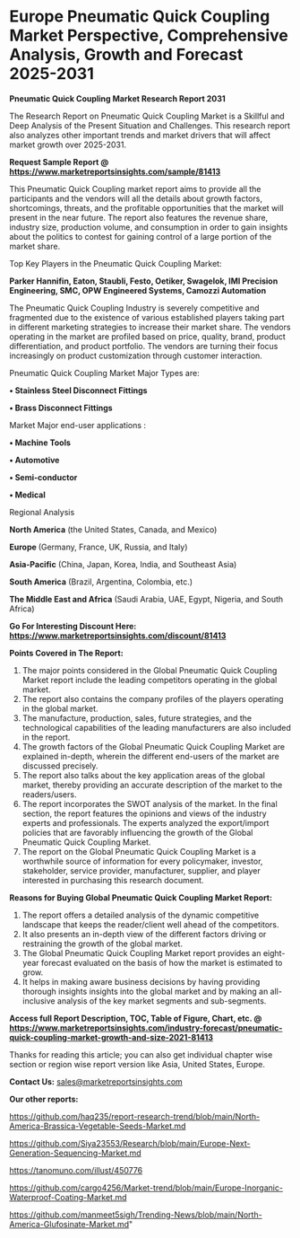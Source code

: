 # Europe Pneumatic Quick Coupling Market Perspective, Comprehensive Analysis, Growth and Forecast 2025-2031

<strong>Pneumatic Quick Coupling Market Research Report 2031</strong>

The Research Report on Pneumatic Quick Coupling Market is a Skillful and Deep Analysis of the Present Situation and Challenges. This research report also analyzes other important trends and market drivers that will affect market growth over 2025-2031.

<strong>Request Sample Report @ <a href=https://www.marketreportsinsights.com/sample/81413>https://www.marketreportsinsights.com/sample/81413</a></strong>

This Pneumatic Quick Coupling market report aims to provide all the participants and the vendors will all the details about growth factors, shortcomings, threats, and the profitable opportunities that the market will present in the near future. The report also features the revenue share, industry size, production volume, and consumption in order to gain insights about the politics to contest for gaining control of a large portion of the market share.

Top Key Players in the Pneumatic Quick Coupling Market:

<strong>Parker Hannifin, Eaton, Staubli, Festo, Oetiker, Swagelok, IMI Precision Engineering, SMC, OPW Engineered Systems, Camozzi Automation</strong>

The Pneumatic Quick Coupling Industry is severely competitive and fragmented due to the existence of various established players taking part in different marketing strategies to increase their market share. The vendors operating in the market are profiled based on price, quality, brand, product differentiation, and product portfolio. The vendors are turning their focus increasingly on product customization through customer interaction.

Pneumatic Quick Coupling Market Major Types are:

<strong>• Stainless Steel Disconnect Fittings

• Brass Disconnect Fittings</strong>

Market Major end-user applications :

<strong>• Machine Tools

• Automotive

• Semi-conductor

• Medical</strong>

Regional Analysis

</u><strong><b>North America</b></strong> (the United States, Canada, and Mexico)

<strong><b>Europe </b></strong>(Germany, France, UK, Russia, and Italy)

<strong><b>Asia-Pacific</b></strong> (China, Japan, Korea, India, and Southeast Asia)

<strong><b>South America</b></strong> (Brazil, Argentina, Colombia, etc.)

<strong><b>The Middle East and Africa</b></strong> (Saudi Arabia, UAE, Egypt, Nigeria, and South Africa)

<strong>Go For Interesting Discount Here: <a href=https://www.marketreportsinsights.com/discount/81413>https://www.marketreportsinsights.com/discount/81413</a></strong>

<strong>Points Covered in The Report:</strong>
<ol>
  <li>The major points considered in the Global Pneumatic Quick Coupling Market report include the leading competitors operating in the global market.</li>
  <li>The report also contains the company profiles of the players operating in the global market.</li>
  <li>The manufacture, production, sales, future strategies, and the technological capabilities of the leading manufacturers are also included in the report.</li>
  <li>The growth factors of the Global Pneumatic Quick Coupling Market are explained in-depth, wherein the different end-users of the market are discussed precisely.</li>
  <li>The report also talks about the key application areas of the global market, thereby providing an accurate description of the market to the readers/users.</li>
  <li>The report incorporates the SWOT analysis of the market. In the final section, the report features the opinions and views of the industry experts and professionals. The experts analyzed the export/import policies that are favorably influencing the growth of the Global Pneumatic Quick Coupling Market.</li>
  <li>The report on the Global Pneumatic Quick Coupling Market is a worthwhile source of information for every policymaker, investor, stakeholder, service provider, manufacturer, supplier, and player interested in purchasing this research document.</li>
</ol>
<strong>Reasons for Buying Global Pneumatic Quick Coupling Market Report:</strong>

<ol>
  <li>The report offers a detailed analysis of the dynamic competitive landscape that keeps the reader/client well ahead of the competitors.</li>
  <li>It also presents an in-depth view of the different factors driving or restraining the growth of the global market.</li>
  <li>The Global Pneumatic Quick Coupling Market report provides an eight-year forecast evaluated on the basis of how the market is estimated to grow.</li>
  <li>It helps in making aware business decisions by having providing thorough insights insights into the global market and by making an all-inclusive analysis of the key market segments and sub-segments.</li>
</ol>
<strong>Access full Report Description, TOC, Table of Figure, Chart, etc. @ <a href=https://www.marketreportsinsights.com/industry-forecast/pneumatic-quick-coupling-market-growth-and-size-2021-81413>https://www.marketreportsinsights.com/industry-forecast/pneumatic-quick-coupling-market-growth-and-size-2021-81413</a></strong>


Thanks for reading this article; you can also get individual chapter wise section or region wise report version like Asia, United States, Europe.

<strong>Contact Us:</strong>
sales@marketreportsinsights.com

<strong>Our other reports:</strong>

<a href=https://github.com/haq235/report-research-trend/blob/main/North-America-Brassica-Vegetable-Seeds-Market.md>https://github.com/haq235/report-research-trend/blob/main/North-America-Brassica-Vegetable-Seeds-Market.md</a>

<a href=https://github.com/Siya23553/Research/blob/main/Europe-Next-Generation-Sequencing-Market.md>https://github.com/Siya23553/Research/blob/main/Europe-Next-Generation-Sequencing-Market.md</a>

<a href=https://tanomuno.com/illust/450776>https://tanomuno.com/illust/450776</a>

<a href=https://github.com/cargo4256/Market-trend/blob/main/Europe-Inorganic-Waterproof-Coating-Market.md>https://github.com/cargo4256/Market-trend/blob/main/Europe-Inorganic-Waterproof-Coating-Market.md</a>

<a href=https://github.com/manmeet5sigh/Trending-News/blob/main/North-America-Glufosinate-Market.md>https://github.com/manmeet5sigh/Trending-News/blob/main/North-America-Glufosinate-Market.md</a>"
